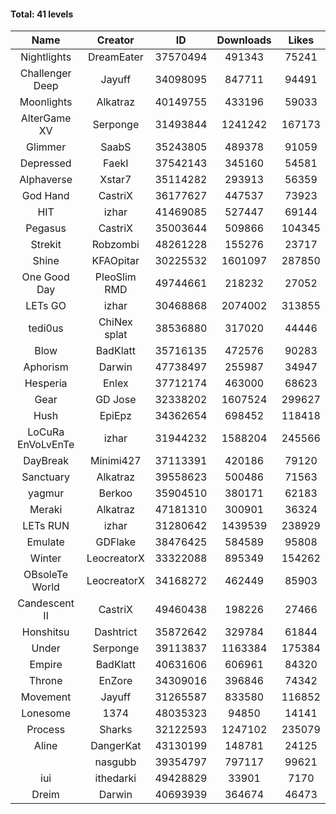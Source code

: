 #### Total: 41 levels

| Name | Creator | ID | Downloads | Likes |
|:---:|:---:|:---:|:---:|:---:|
| Nightlights | DreamEater | 37570494 | 491343 | 75241
| Challenger Deep | Jayuff | 34098095 | 847711 | 94491
| Moonlights | Alkatraz | 40149755 | 433196 | 59033
| AlterGame XV | Serponge | 31493844 | 1241242 | 167173
| Glimmer | SaabS | 35243805 | 489378 | 91059
| Depressed | FaekI | 37542143 | 345160 | 54581
| Alphaverse | Xstar7 | 35114282 | 293913 | 56359
| God Hand | CastriX | 36177627 | 447537 | 73923
| HIT | izhar | 41469085 | 527447 | 69144
| Pegasus | CastriX | 35003644 | 509866 | 104345
| Strekit | Robzombi | 48261228 | 155276 | 23717
| Shine | KFAOpitar | 30225532 | 1601097 | 287850
| One Good Day | PleoSlim RMD | 49744661 | 218232 | 27052
| LETs GO | izhar | 30468868 | 2074002 | 313855
| tedi0us | ChiNex splat | 38536880 | 317020 | 44446
| Blow | BadKlatt | 35716135 | 472576 | 90283
| Aphorism | Darwin | 47738497 | 255987 | 34947
| Hesperia | Enlex | 37712174 | 463000 | 68623
| Gear | GD Jose | 32338202 | 1607524 | 299627
| Hush | EpiEpz | 34362654 | 698452 | 118418
| LoCuRa EnVoLvEnTe | izhar | 31944232 | 1588204 | 245566
| DayBreak | Minimi427 | 37113391 | 420186 | 79120
| Sanctuary | Alkatraz | 39558623 | 500486 | 71563
| yagmur | Berkoo | 35904510 | 380171 | 62183
| Meraki | Alkatraz | 47181310 | 300901 | 36324
| LETs  RUN | izhar | 31280642 | 1439539 | 238929
| Emulate | GDFlake | 38476425 | 584589 | 95808
| Winter | LeocreatorX | 33322088 | 895349 | 154262
| OBsoleTe World | LeocreatorX | 34168272 | 462449 | 85903
| Candescent II | CastriX | 49460438 | 198226 | 27466
| Honshitsu | Dashtrict | 35872642 | 329784 | 61844
| Under | Serponge | 39113837 | 1163384 | 175384
| Empire | BadKlatt | 40631606 | 606961 | 84320
| Throne | EnZore | 34309016 | 396846 | 74342
| Movement | Jayuff | 31265587 | 833580 | 116852
| Lonesome | 1374 | 48035323 | 94850 | 14141
| Process | Sharks | 32122593 | 1247102 | 235079
| Aline | DangerKat | 43130199 | 148781 | 24125
|   | nasgubb | 39354797 | 797117 | 99621
| iui | ithedarki | 49428829 | 33901 | 7170
| Dreim | Darwin | 40693939 | 364674 | 46473
